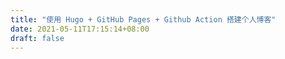 ```yaml
---
title: "使用 Hugo + GitHub Pages + Github Action 搭建个人博客"
date: 2021-05-11T17:15:14+08:00
draft: false
---
```


